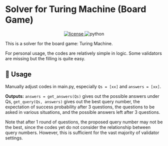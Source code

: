 <!--
 * @Author         : yiyuiii
 * @Date           : 2024-06-04 00:00:00
 * @LastEditors    : yiyuiii
 * @LastEditTime   : 2024-06-04 00:00:00
 * @Description    : None
 * @GitHub         : https://github.com/yiyuiii
-->

<!-- markdownlint-disable MD033 MD036 MD041 -->

# Solver for Turing Machine (Board Game)

<p align="center">
  <a href="https://raw.githubusercontent.com/Yiyuiii/nonebot-plugin-moegoe/master/LICENSE">
    <img src="https://img.shields.io/github/license/Yiyuiii/nonebot-plugin-moegoe.svg" alt="license">
  </a>
  <img src="https://img.shields.io/badge/python-3.8+-blue.svg" alt="python">
</p>

This is a solver for the board game: Turing Machine. 

For personal usage, the codes are relatively simple in logic. Some validators are missing but the filling is quite easy.

## :rocket: Usage

Manually adjust codes in main.py, especially `Qs = [xx]` and `answers = [xx]`. 

**Outputs:** 
`answers = get_answers(Qs)` gives out the possible answers under Qs, 
`get_query(Qs, answers)` gives out the best query number, 
the expectation of success probability after 3 questions, 
the questions to be asked in various situations, 
and the possible answers left after 3 questions.

Note that after 1 round of questions, the proposed query number may not be the best, since the codes yet do not consider the relationship between query numbers.
However, this is sufficient for the vast majority of validator settings. 